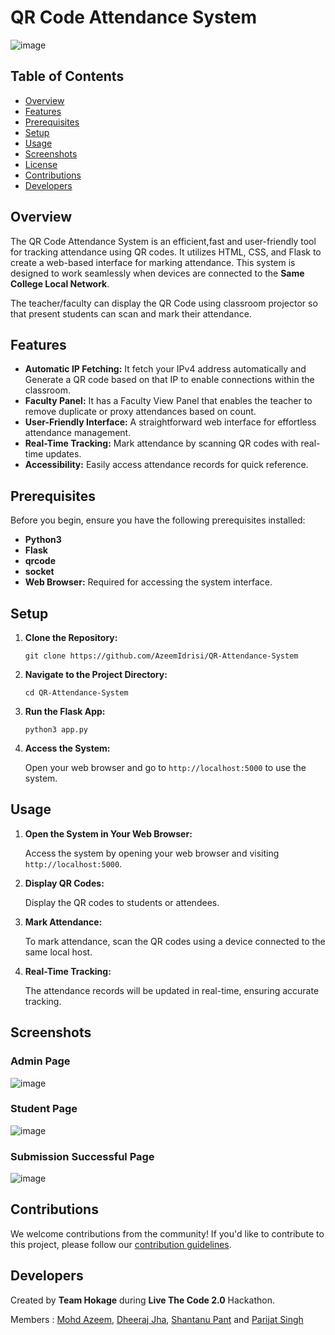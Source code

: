 # QR Code Attendance System

![image](https://github.com/AzeemIdrisi/QR-Attendance-System/assets/112647789/dbc0c061-76d0-45bb-b5da-7f4373ffd073)

## Table of Contents

- [Overview](#overview)
- [Features](#features)
- [Prerequisites](#prerequisites)
- [Setup](#setup)
- [Usage](#usage)
- [Screenshots](#screenshots)
- [License](#license)
- [Contributions](#contributions)
- [Developers](#develpers)

## Overview

The QR Code Attendance System is an efficient,fast and user-friendly tool for tracking attendance using QR codes. It utilizes HTML, CSS, and Flask to create a web-based interface for marking attendance. This system is designed to work seamlessly when devices are connected to the __Same College Local Network__.

The teacher/faculty can display the QR Code using classroom projector so that present students can scan and mark their attendance.

## Features

- **Automatic IP Fetching:** It fetch your IPv4 address automatically and Generate a QR code based on that IP to enable connections within the classroom.
- **Faculty Panel:** It has a Faculty View Panel that enables the teacher to remove duplicate or proxy attendances based on count.
- **User-Friendly Interface:** A straightforward web interface for effortless attendance management.
- **Real-Time Tracking:** Mark attendance by scanning QR codes with real-time updates.
- **Accessibility:** Easily access attendance records for quick reference.

## Prerequisites

Before you begin, ensure you have the following prerequisites installed:

- **Python3**
- **Flask**
- **qrcode**
- **socket**
- **Web Browser:** Required for accessing the system interface.

## Setup

1. **Clone the Repository:**

   ```
   git clone https://github.com/AzeemIdrisi/QR-Attendance-System
   ```

2. **Navigate to the Project Directory:**

   ```
   cd QR-Attendance-System
   ```



4. **Run the Flask App:**

   ```
   python3 app.py
   ```

5. **Access the System:**

   Open your web browser and go to `http://localhost:5000` to use the system.

## Usage

1. **Open the System in Your Web Browser:**

   Access the system by opening your web browser and visiting `http://localhost:5000`.


2. **Display QR Codes:**

   Display the QR codes to students or attendees.

3. **Mark Attendance:**

   To mark attendance, scan the QR codes using a device connected to the same local host.

4. **Real-Time Tracking:**

   The attendance records will be updated in real-time, ensuring accurate tracking.

## Screenshots

### Admin Page
![image](https://github.com/AzeemIdrisi/QR-Attendance-System/assets/112647789/e4c9f2d8-6b8e-44de-a63d-f7e5db45383e)

### Student Page
![image](https://github.com/AzeemIdrisi/QR-Attendance-System/assets/112647789/a8e2f4a7-831c-4ac5-8e1b-c917a9ca9001)

### Submission Successful Page
![image](https://github.com/AzeemIdrisi/QR-Attendance-System/assets/112647789/0f77779e-7648-4356-84c0-7db58b3e786c)


## Contributions

We welcome contributions from the community! If you'd like to contribute to this project, please follow our [contribution guidelines](CONTRIBUTING.md).

## Developers
Created by __Team Hokage__ during __Live The Code 2.0__ Hackathon.

Members : [Mohd Azeem](https://github.com/AzeemIdrisi), [Dheeraj Jha](https://github.com/Dheerajjha451), [Shantanu Pant](https://github.com/Shanty34) and [Parijat Singh](https://github.com/ParijatSingh26)
